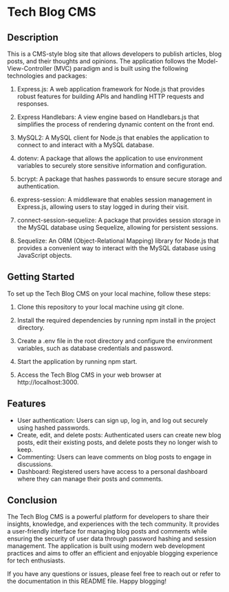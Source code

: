 # Tech Blog CMS

## Description

This is a CMS-style blog site that allows developers to publish articles, blog posts, and their thoughts and opinions. The application follows the Model-View-Controller (MVC) paradigm and is built using the following technologies and packages:

1. Express.js: A web application framework for Node.js that provides robust features for building APIs and handling HTTP requests and responses.

2. Express Handlebars: A view engine based on Handlebars.js that simplifies the process of rendering dynamic content on the front end.

3. MySQL2: A MySQL client for Node.js that enables the application to connect to and interact with a MySQL database.

4. dotenv: A package that allows the application to use environment variables to securely store sensitive information and configuration.

5. bcrypt: A package that hashes passwords to ensure secure storage and authentication.

6. express-session: A middleware that enables session management in Express.js, allowing users to stay logged in during their visit.

7. connect-session-sequelize: A package that provides session storage in the MySQL database using Sequelize, allowing for persistent sessions.

8. Sequelize: An ORM (Object-Relational Mapping) library for Node.js that provides a convenient way to interact with the MySQL database using JavaScript objects.

## Getting Started

To set up the Tech Blog CMS on your local machine, follow these steps:

1. Clone this repository to your local machine using git clone.

2. Install the required dependencies by running npm install in the project directory.

3. Create a .env file in the root directory and configure the environment variables, such as database credentials and password.

4. Start the application by running npm start.

5. Access the Tech Blog CMS in your web browser at http://localhost:3000.

## Features

* User authentication: Users can sign up, log in, and log out securely using hashed passwords.
* Create, edit, and delete posts: Authenticated users can create new blog posts, edit their existing posts, and delete posts they no longer wish to keep.
* Commenting: Users can leave comments on blog posts to engage in discussions.
* Dashboard: Registered users have access to a personal dashboard where they can manage their posts and comments.

## Conclusion 

The Tech Blog CMS is a powerful platform for developers to share their insights, knowledge, and experiences with the tech community. It provides a user-friendly interface for managing blog posts and comments while ensuring the security of user data through password hashing and session management. The application is built using modern web development practices and aims to offer an efficient and enjoyable blogging experience for tech enthusiasts.

If you have any questions or issues, please feel free to reach out or refer to the documentation in this README file. Happy blogging!